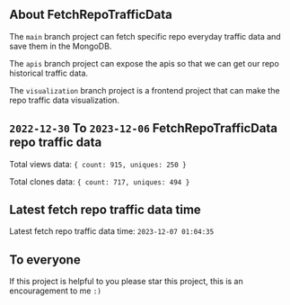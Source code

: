 ## About FetchRepoTrafficData

The `main` branch project can fetch specific repo everyday traffic data and save them in the MongoDB.

The `apis` branch project can expose the apis so that we can get our repo historical traffic data.

The `visualization` branch project is a frontend project that can make the repo traffic data visualization.

## `2022-12-30` To `2023-12-06` FetchRepoTrafficData repo traffic data

Total views data: `{ count: 915, uniques: 250 }`

Total clones data: `{ count: 717, uniques: 494 }`

## Latest fetch repo traffic data time

Latest fetch repo traffic data time: `2023-12-07 01:04:35`

## To everyone

If this project is helpful to you please star this project, this is an encouragement to me `:)`



